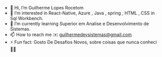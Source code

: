 - 👋 Hi, I’m Guilherme Lopes Rocetom
- 👀 I’m interested in React-Native, Azure , Java , spring , HTML , CSS in Sql Workbench.
- 🌱 I’m currently learning Superior em Analise e Desenvolvimento de Sistemas.
- 📫 How to reach me ✉️ guilhermedevsistemas@gmail.com
- ⚡ Fun fact: Gosto De Desafios Novos, sobre coisas que nunca conheci 👨‍💻 

<!---
Gui28112005/Gui28112005 is a ✨ special ✨ repository because its `README.md` (this file) appears on your GitHub profile.
You can click the Preview link to take a look at your changes.
--->
